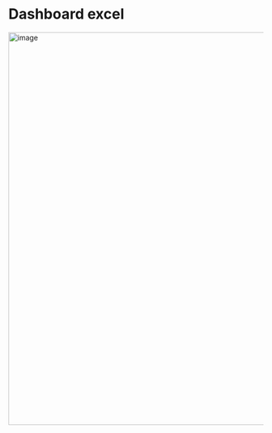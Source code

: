 # Dashboard excel
<img width="1604" height="775" alt="image" src="https://github.com/user-attachments/assets/6a5a7802-f3c2-42dd-bfd2-75070fd71d4d" />

